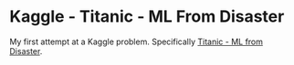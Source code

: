 # Kaggle - Titanic - ML From Disaster

My first attempt at a Kaggle problem. Specifically [Titanic - ML from Disaster](https://www.kaggle.com/competitions/titanic/overview).

